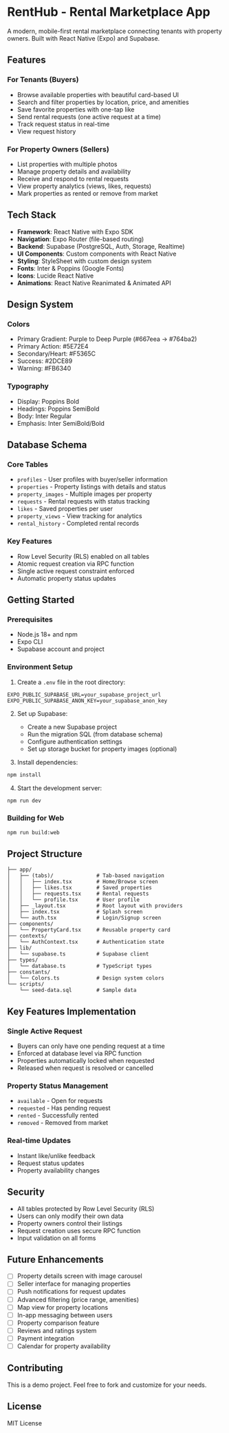 # RentHub - Rental Marketplace App

A modern, mobile-first rental marketplace connecting tenants with property owners. Built with React Native (Expo) and Supabase.

## Features

### For Tenants (Buyers)
- Browse available properties with beautiful card-based UI
- Search and filter properties by location, price, and amenities
- Save favorite properties with one-tap like
- Send rental requests (one active request at a time)
- Track request status in real-time
- View request history

### For Property Owners (Sellers)
- List properties with multiple photos
- Manage property details and availability
- Receive and respond to rental requests
- View property analytics (views, likes, requests)
- Mark properties as rented or remove from market

## Tech Stack

- **Framework**: React Native with Expo SDK
- **Navigation**: Expo Router (file-based routing)
- **Backend**: Supabase (PostgreSQL, Auth, Storage, Realtime)
- **UI Components**: Custom components with React Native
- **Styling**: StyleSheet with custom design system
- **Fonts**: Inter & Poppins (Google Fonts)
- **Icons**: Lucide React Native
- **Animations**: React Native Reanimated & Animated API

## Design System

### Colors
- Primary Gradient: Purple to Deep Purple (#667eea → #764ba2)
- Primary Action: #5E72E4
- Secondary/Heart: #F5365C
- Success: #2DCE89
- Warning: #FB6340

### Typography
- Display: Poppins Bold
- Headings: Poppins SemiBold
- Body: Inter Regular
- Emphasis: Inter SemiBold/Bold

## Database Schema

### Core Tables
- `profiles` - User profiles with buyer/seller information
- `properties` - Property listings with details and status
- `property_images` - Multiple images per property
- `requests` - Rental requests with status tracking
- `likes` - Saved properties per user
- `property_views` - View tracking for analytics
- `rental_history` - Completed rental records

### Key Features
- Row Level Security (RLS) enabled on all tables
- Atomic request creation via RPC function
- Single active request constraint enforced
- Automatic property status updates

## Getting Started

### Prerequisites
- Node.js 18+ and npm
- Expo CLI
- Supabase account and project

### Environment Setup

1. Create a `.env` file in the root directory:

```env
EXPO_PUBLIC_SUPABASE_URL=your_supabase_project_url
EXPO_PUBLIC_SUPABASE_ANON_KEY=your_supabase_anon_key
```

2. Set up Supabase:
   - Create a new Supabase project
   - Run the migration SQL (from database schema)
   - Configure authentication settings
   - Set up storage bucket for property images (optional)

3. Install dependencies:

```bash
npm install
```

4. Start the development server:

```bash
npm run dev
```

### Building for Web

```bash
npm run build:web
```

## Project Structure

```
├── app/
│   ├── (tabs)/              # Tab-based navigation
│   │   ├── index.tsx        # Home/Browse screen
│   │   ├── likes.tsx        # Saved properties
│   │   ├── requests.tsx     # Rental requests
│   │   └── profile.tsx      # User profile
│   ├── _layout.tsx          # Root layout with providers
│   ├── index.tsx            # Splash screen
│   └── auth.tsx             # Login/Signup screen
├── components/
│   └── PropertyCard.tsx     # Reusable property card
├── contexts/
│   └── AuthContext.tsx      # Authentication state
├── lib/
│   └── supabase.ts          # Supabase client
├── types/
│   └── database.ts          # TypeScript types
├── constants/
│   └── Colors.ts            # Design system colors
└── scripts/
    └── seed-data.sql        # Sample data
```

## Key Features Implementation

### Single Active Request
- Buyers can only have one pending request at a time
- Enforced at database level via RPC function
- Properties automatically locked when requested
- Released when request is resolved or cancelled

### Property Status Management
- `available` - Open for requests
- `requested` - Has pending request
- `rented` - Successfully rented
- `removed` - Removed from market

### Real-time Updates
- Instant like/unlike feedback
- Request status updates
- Property availability changes

## Security

- All tables protected by Row Level Security (RLS)
- Users can only modify their own data
- Property owners control their listings
- Request creation uses secure RPC function
- Input validation on all forms

## Future Enhancements

- [ ] Property details screen with image carousel
- [ ] Seller interface for managing properties
- [ ] Push notifications for request updates
- [ ] Advanced filtering (price range, amenities)
- [ ] Map view for property locations
- [ ] In-app messaging between users
- [ ] Property comparison feature
- [ ] Reviews and ratings system
- [ ] Payment integration
- [ ] Calendar for property availability

## Contributing

This is a demo project. Feel free to fork and customize for your needs.

## License

MIT License
